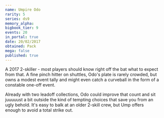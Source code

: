 ```yaml
---
name: Umpire Odo
rarity: 5
series: ds9
memory_alpha:
bigbook_tier: 9
events: 20
in_portal: true
date: 20/02/2017
obtained: Pack
mega: false
published: true
---
```


A 2017 2-skiller - most players should know right off the bat what to expect from that. A fine pinch hitter on shuttles, Odo's plate is rarely crowded, but owns a modest event tally and might even catch a curveball in the form of a constable one-off event.

Already with two leadoff collections, Odo could improve that count and sit juuuuust a bit outside the kind of tempting choices that save you from an ugly behold. It's easy to balk at an older 2-skill crew, but Ump offers enough to avoid a total strike out.

